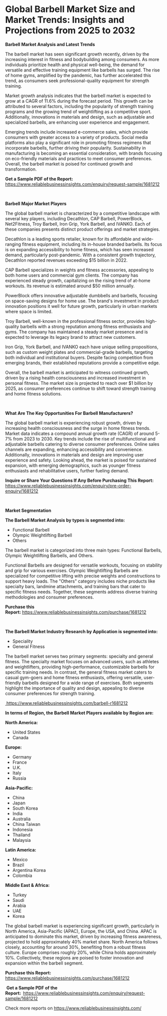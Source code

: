 <p><h1>Global Barbell Market Size and Market Trends: Insights and Projections from 2025 to 2032</h1></p><p><strong>Barbell Market Analysis and Latest Trends</strong></p>
<p><p>The barbell market has seen significant growth recently, driven by the increasing interest in fitness and bodybuilding among consumers. As more individuals prioritize health and physical well-being, the demand for versatile and effective training equipment like barbells has surged. The rise of home gyms, amplified by the pandemic, has further accelerated this trend, as consumers seek professional-quality equipment for strength training.</p><p>Market growth analysis indicates that the barbell market is expected to grow at a CAGR of 11.6% during the forecast period. This growth can be attributed to several factors, including the popularity of strength training programs and the growing trend of weightlifting as a competitive sport. Additionally, innovations in materials and design, such as adjustable and specialized barbells, are enhancing user experience and engagement.</p><p>Emerging trends include increased e-commerce sales, which provide consumers with greater access to a variety of products. Social media platforms also play a significant role in promoting fitness regimens that incorporate barbells, further driving their popularity. Sustainability in manufacturing is becoming an essential consideration, with brands focusing on eco-friendly materials and practices to meet consumer preferences. Overall, the barbell market is poised for continued growth and transformation.</p></p>
<p><strong>Get a Sample PDF of the Report:&nbsp;</strong> <a href="https://www.reliablebusinessinsights.com/enquiry/request-sample/1681212?utm_campaign=2840&utm_medium=2&utm_source=Github&utm_content=ia&utm_term=05042025&utm_id=barbell">https://www.reliablebusinessinsights.com/enquiry/request-sample/1681212</a></p>
<p>&nbsp;</p>
<p><strong>Barbell Major Market Players</strong></p>
<p><p>The global barbell market is characterized by a competitive landscape with several key players, including Decathlon, CAP Barbell, PowerBlock, Net2Fitness, Troy Barbell, Iron Grip, York Barbell, and IVANKO. Each of these companies presents distinct product offerings and market strategies.</p><p>Decathlon is a leading sports retailer, known for its affordable and wide-ranging fitness equipment, including its in-house branded barbells. Its focus is on expanding accessibility to home fitness, which has seen increased demand, particularly post-pandemic. With a consistent growth trajectory, Decathlon reported revenues exceeding $15 billion in 2022.</p><p>CAP Barbell specializes in weights and fitness accessories, appealing to both home users and commercial gym clients. The company has experienced steady growth, capitalizing on the rising trend of at-home workouts. Its revenue is estimated around $50 million annually.</p><p>PowerBlock offers innovative adjustable dumbbells and barbells, focusing on space-saving designs for home use. The brand's investment in product innovation positions it well for future growth, particularly in urban markets where space is limited.</p><p>Troy Barbell, well-known in the professional fitness sector, provides high-quality barbells with a strong reputation among fitness enthusiasts and gyms. The company has maintained a steady market presence and is expected to leverage its legacy brand to attract new customers.</p><p>Iron Grip, York Barbell, and IVANKO each have unique selling propositions, such as custom weight plates and commercial-grade barbells, targeting both individual and institutional buyers. Despite facing competition from emerging brands, their established reputations provide a competitive edge.</p><p>Overall, the barbell market is anticipated to witness continued growth, driven by a rising health consciousness and increased investment in personal fitness. The market size is projected to reach over $1 billion by 2025, as consumer preferences continue to shift toward strength training and home fitness solutions.</p></p>
<p>&nbsp;</p>
<p><strong>What Are The Key Opportunities For Barbell Manufacturers?</strong></p>
<p><p>The global barbell market is experiencing robust growth, driven by increasing health consciousness and the surge in home fitness trends. Market data indicates a compound annual growth rate (CAGR) of around 5-7% from 2023 to 2030. Key trends include the rise of multifunctional and adjustable barbells catering to diverse consumer preferences. Online sales channels are expanding, enhancing accessibility and convenience. Additionally, innovations in materials and design are improving user experience and safety. Looking ahead, the market is poised for sustained expansion, with emerging demographics, such as younger fitness enthusiasts and rehabilitative users, further fueling demand.</p></p>
<p><strong>Inquire or Share Your Questions If Any Before Purchasing This Report:</strong> <a href="https://www.reliablebusinessinsights.com/enquiry/pre-order-enquiry/1681212?utm_campaign=2840&utm_medium=2&utm_source=Github&utm_content=ia&utm_term=05042025&utm_id=barbell">https://www.reliablebusinessinsights.com/enquiry/pre-order-enquiry/1681212</a></p>
<p>&nbsp;</p>
<p><strong>Market Segmentation</strong></p>
<p><strong>The Barbell Market Analysis by types is segmented into:</strong></p>
<p><ul><li>Functional Barbell</li><li>Olympic Weightlifting Barbell</li><li>Others</li></ul></p>
<p><p>The barbell market is categorized into three main types: Functional Barbells, Olympic Weightlifting Barbells, and Others. </p><p>Functional Barbells are designed for versatile workouts, focusing on stability and grip for various exercises. Olympic Weightlifting Barbells are specialized for competitive lifting with precise weights and constructions to support heavy loads. The "Others" category includes niche products like specialty bars, landmine attachments, and training bars that cater to specific fitness needs. Together, these segments address diverse training methodologies and consumer preferences.</p></p>
<p><strong>Purchase this Report:&nbsp;</strong><a href="https://www.reliablebusinessinsights.com/purchase/1681212?utm_campaign=2840&utm_medium=2&utm_source=Github&utm_content=ia&utm_term=05042025&utm_id=barbell">https://www.reliablebusinessinsights.com/purchase/1681212</a></p>
<p>&nbsp;</p>
<p><strong>The Barbell Market Industry Research by Application is segmented into:</strong></p>
<p><ul><li>Speciality</li><li>General Fitness</li></ul></p>
<p><p>The barbell market serves two primary segments: specialty and general fitness. The specialty market focuses on advanced users, such as athletes and weightlifters, providing high-performance, customizable barbells for specific training needs. In contrast, the general fitness market caters to casual gym-goers and home fitness enthusiasts, offering versatile, user-friendly barbells designed for a wide range of exercises. Both segments highlight the importance of quality and design, appealing to diverse consumer preferences for strength training.</p></p>
<p><a href="https://www.reliablebusinessinsights.com/barbell-r1681212?utm_campaign=2840&utm_medium=2&utm_source=Github&utm_content=ia&utm_term=05042025&utm_id=barbell">&nbsp;https://www.reliablebusinessinsights.com/barbell-r1681212</a></p>
<p><strong>In terms of Region, the Barbell Market Players available by Region are:</strong></p>
<p>
    <p> <strong> North America: </strong>
        <ul>
            <li>United States</li>
            <li>Canada</li>
        </ul>
        </p> 
    <p> <strong> Europe: </strong>
        <ul>
            <li>Germany</li>
            <li>France</li>
            <li>U.K.</li>
            <li>Italy</li>
            <li>Russia</li>
        </ul>
        </p> 
    <p> <strong> Asia-Pacific: </strong>
        <ul>
            <li>China</li>
            <li>Japan</li>
            <li>South Korea</li>
            <li>India</li>
            <li>Australia</li>
            <li>China Taiwan</li>
            <li>Indonesia</li>
            <li>Thailand</li>
            <li>Malaysia</li>
        </ul>
        </p> 
    <p> <strong> Latin America: </strong>
        <ul>
            <li>Mexico</li>
            <li>Brazil</li>
            <li>Argentina Korea</li>
            <li>Colombia</li>
        </ul>
        </p> 
    <p> <strong> Middle East & Africa: </strong>
        <ul>
            <li>Turkey</li>
            <li>Saudi</li>
            <li>Arabia</li>
            <li>UAE</li>
            <li>Korea</li>
        </ul>
    </p>
    </p>
<p><p>The global barbell market is experiencing significant growth, particularly in North America, Asia-Pacific (APAC), Europe, the USA, and China. APAC is anticipated to dominate this market, driven by increasing fitness awareness, projected to hold approximately 40% market share. North America follows closely, accounting for around 30%, benefiting from a robust fitness culture. Europe comprises roughly 20%, while China holds approximately 10%. Collectively, these regions are poised to foster innovation and expansion within the barbell segment.</p></p>
<p><strong>Purchase this Report: </strong><a href="https://www.reliablebusinessinsights.com/purchase/1681212?utm_campaign=2840&utm_medium=2&utm_source=Github&utm_content=ia&utm_term=05042025&utm_id=barbell">https://www.reliablebusinessinsights.com/purchase/1681212</a></p>
<p>&nbsp;<strong>Get a Sample PDF of the Report:&nbsp;&nbsp;</strong><a href="https://www.reliablebusinessinsights.com/enquiry/request-sample/1681212?utm_campaign=2840&utm_medium=2&utm_source=Github&utm_content=ia&utm_term=05042025&utm_id=barbell">https://www.reliablebusinessinsights.com/enquiry/request-sample/1681212</a></p>
<p><strong></strong></p>
<p>Check more reports on <a href="https://www.reliablebusinessinsights.com/?utm_campaign=2840&utm_medium=2&utm_source=Github&utm_content=ia&utm_term=05042025&utm_id=barbell">https://www.reliablebusinessinsights.com/</a></p>
